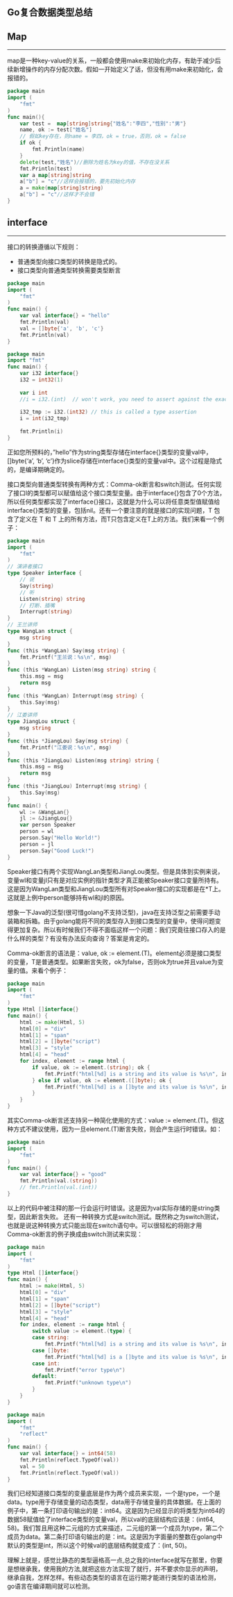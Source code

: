 Go复合数据类型总结
---------------

## Map
---
map是一种key-value的关系，一般都会使用make来初始化内存，有助于减少后续新增操作的内存分配次数。假如一开始定义了话，但没有用make来初始化，会报错的。
```go
package main
import (
    "fmt"
)
func main(){
    var test =  map[string]string{"姓名":"李四","性别":"男"}
    name, ok := test["姓名"]
    // 假如key存在，则name = 李四，ok = true，否则，ok = false
    if ok {
        fmt.Println(name)
    }
    delete(test,"姓名")//删除为姓名为key的值，不存在没关系
    fmt.Println(test)
    var a map[string]string
    a["b"] = "c"//这样会报错的，要先初始化内存
    a = make(map[string]string)
    a["b"] = "c"//这样才不会错
}
```

## interface
---
接口的转换遵循以下规则：
- 普通类型向接口类型的转换是隐式的。
- 接口类型向普通类型转换需要类型断言
```go
package main
import (
    "fmt"
)
func main() {
    var val interface{} = "hello"
    fmt.Println(val)
    val = []byte{'a', 'b', 'c'}
    fmt.Println(val)
}
```
```go
package main
import "fmt"
func main() {
    var i32 interface{}
    i32 = int32(1)
    
    var i int
    //i = i32.(int)  // won't work, you need to assert against the exact type in i32
    
    i32_tmp := i32.(int32) // this is called a type assertion
    i = int(i32_tmp)
    
    fmt.Println(i)
}
```
正如您所预料的，”hello”作为string类型存储在interface{}类型的变量val中，[]byte{‘a’, ‘b’, ‘c’}作为slice存储在interface{}类型的变量val中。这个过程是隐式的，是编译期确定的。

接口类型向普通类型转换有两种方式：Comma-ok断言和switch测试。任何实现了接口I的类型都可以赋值给这个接口类型变量。由于interface{}包含了0个方法，所以任何类型都实现了interface{}接口，这就是为什么可以将任意类型值赋值给interface{}类型的变量，包括nil。还有一个要注意的就是接口的实现问题，T 包含了定义在 T 和 T 上的所有方法，而T只包含定义在T上的方法。我们来看一个例子：
```go
package main
import (
    "fmt"
)
// 演讲者接口
type Speaker interface {
    // 说
    Say(string)
    // 听
    Listen(string) string
    // 打断、插嘴
    Interrupt(string)
}
// 王兰讲师
type WangLan struct {
    msg string
}
func (this *WangLan) Say(msg string) {
    fmt.Printf("王兰说：%s\n", msg)
}
func (this *WangLan) Listen(msg string) string {
    this.msg = msg
    return msg
}
func (this *WangLan) Interrupt(msg string) {
    this.Say(msg)
}
// 江娄讲师
type JiangLou struct {
    msg string
}
func (this *JiangLou) Say(msg string) {
    fmt.Printf("江娄说：%s\n", msg)
}
func (this *JiangLou) Listen(msg string) string {
    this.msg = msg
    return msg
}
func (this *JiangLou) Interrupt(msg string) {
    this.Say(msg)
}
func main() {
    wl := &WangLan{}
    jl := &JiangLou{}
    var person Speaker
    person = wl
    person.Say("Hello World!")
    person = jl
    person.Say("Good Luck!")
}
```
Speaker接口有两个实现WangLan类型和JiangLou类型。但是具体到实例来说，变量wl和变量jl只有是对应实例的指针类型才真正能被Speaker接口变量所持有。这是因为WangLan类型和JiangLou类型所有对Speaker接口的实现都是在*T上。这就是上例中person能够持有wl和jl的原因。

想象一下Java的泛型(很可惜golang不支持泛型)，java在支持泛型之前需要手动装箱和拆箱。由于golang能将不同的类型存入到接口类型的变量中，使得问题变得更加复杂。所以有时候我们不得不面临这样一个问题：我们究竟往接口存入的是什么样的类型？有没有办法反向查询？答案是肯定的。

Comma-ok断言的语法是：value, ok := element.(T)。element必须是接口类型的变量，T是普通类型。如果断言失败，ok为false，否则ok为true并且value为变量的值。来看个例子：
```go
package main
import (
    "fmt"
)
type Html []interface{}
func main() {
    html := make(Html, 5)
    html[0] = "div"
    html[1] = "span"
    html[2] = []byte("script")
    html[3] = "style"
    html[4] = "head"
    for index, element := range html {
        if value, ok := element.(string); ok {
            fmt.Printf("html[%d] is a string and its value is %s\n", index, value)
        } else if value, ok := element.([]byte); ok {
            fmt.Printf("html[%d] is a []byte and its value is %s\n", index, string(value))
        }
    }
}
```
其实Comma-ok断言还支持另一种简化使用的方式：value := element.(T)。但这种方式不建议使用，因为一旦element.(T)断言失败，则会产生运行时错误。如：
```go
package main
import (
    "fmt"
)
func main() {
    var val interface{} = "good"
    fmt.Println(val.(string))
    // fmt.Println(val.(int))
}
```
以上的代码中被注释的那一行会运行时错误。这是因为val实际存储的是string类型，因此断言失败。
还有一种转换方式是switch测试。既然称之为switch测试，也就是说这种转换方式只能出现在switch语句中。可以很轻松的将刚才用Comma-ok断言的例子换成由switch测试来实现：
```go
package main
import (
    "fmt"
)
type Html []interface{}
func main() {
    html := make(Html, 5)
    html[0] = "div"
    html[1] = "span"
    html[2] = []byte("script")
    html[3] = "style"
    html[4] = "head"
    for index, element := range html {
        switch value := element.(type) {
        case string:
            fmt.Printf("html[%d] is a string and its value is %s\n", index, value)
        case []byte:
            fmt.Printf("html[%d] is a []byte and its value is %s\n", index, string(value))
        case int:
            fmt.Printf("error type\n")
        default:
            fmt.Printf("unknown type\n")
        }
    }
}
```
```go
package main
import (
    "fmt"
    "reflect"
)
func main() {
    var val interface{} = int64(58)
    fmt.Println(reflect.TypeOf(val))
    val = 50
    fmt.Println(reflect.TypeOf(val))
}
```
我们已经知道接口类型的变量底层是作为两个成员来实现，一个是type，一个是data。type用于存储变量的动态类型，data用于存储变量的具体数据。在上面的例子中，第一条打印语句输出的是：int64。这是因为已经显示的将类型为int64的数据58赋值给了interface类型的变量val，所以val的底层结构应该是：(int64, 58)。我们暂且用这种二元组的方式来描述，二元组的第一个成员为type，第二个成员为data。第二条打印语句输出的是：int。这是因为字面量的整数在golang中默认的类型是int，所以这个时候val的底层结构就变成了：(int, 50)。

理解上就是，感觉比静态的类型逼格高一点,总之我的interface就写在那里，你要是想继承我，使用我的方法,就把这些方法实现了就行，并不要求你显示的声明，继承自我，怎样怎样。有些动态类型的语言在运行期才能进行类型的语法检测，go语言在编译期间就可以检测。